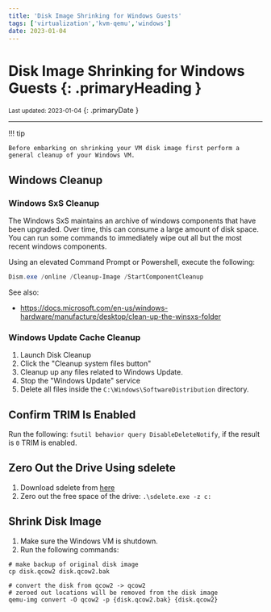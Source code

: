 ```yaml
---
title: 'Disk Image Shrinking for Windows Guests'
tags: ['virtualization','kvm-qemu','windows']
date: 2023-01-04
---
```

# Disk Image Shrinking for Windows Guests {: .primaryHeading }
<small>Last updated: 2023-01-04</small>
{: .primaryDate }

---

!!! tip

    Before embarking on shrinking your VM disk image first perform a general cleanup of your Windows VM.

## Windows Cleanup
### Windows SxS Cleanup
The Windows SxS maintains an archive of windows components that have been upgraded.  Over time, this can consume a large amount of disk space.  You can run some commands to immediately wipe out all but the most recent windows components.

Using an elevated Command Prompt or Powershell, execute the following:

```powershell
Dism.exe /online /Cleanup-Image /StartComponentCleanup
```

See also:

* <https://docs.microsoft.com/en-us/windows-hardware/manufacture/desktop/clean-up-the-winsxs-folder>

### Windows Update Cache Cleanup
1. Launch Disk Cleanup
2. Click the "Cleanup system files button"
3. Cleanup up any files related to Windows Update.
4. Stop the "Windows Update" service
5. Delete all files inside the `C:\Windows\SoftwareDistribution` directory.

## Confirm TRIM Is Enabled
Run the following: `fsutil behavior query DisableDeleteNotify`, if the result is `0` TRIM is enabled.

## Zero Out the Drive Using sdelete
1. Download sdelete from [here](https://docs.microsoft.com/en-us/sysinternals/downloads/sdelete)
2. Zero out the free space of the drive: `.\sdelete.exe -z c:`

## Shrink Disk Image
1. Make sure the Windows VM is shutdown.
2. Run the following commands:

```shell
# make backup of original disk image
cp disk.qcow2 disk.qcow2.bak

# convert the disk from qcow2 -> qcow2
# zeroed out locations will be removed from the disk image
qemu-img convert -O qcow2 -p {disk.qcow2.bak} {disk.qcow2}
```